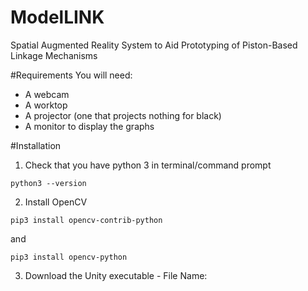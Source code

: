# ModelLINK
Spatial Augmented Reality System to Aid Prototyping of Piston-Based Linkage Mechanisms

#Requirements
You will need:
- A webcam 
- A worktop 
- A projector (one that projects nothing for black)
- A monitor to display the graphs

#Installation
1. Check that you have python 3 in terminal/command prompt
```
python3 --version 
```
2. Install OpenCV
```
pip3 install opencv-contrib-python
```
and 
```
pip3 install opencv-python
```

3. Download the Unity executable - File Name: 
